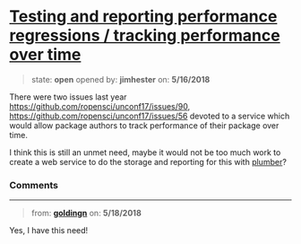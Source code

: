 # [Testing and reporting performance regressions / tracking performance over time](https://github.com/ropensci/unconf18/issues/66)

> state: **open** opened by: **jimhester** on: **5/16/2018**

There were two issues last year https://github.com/ropensci/unconf17/issues/90, https://github.com/ropensci/unconf17/issues/56 devoted to a service which would allow package authors to track performance of their package over time.

I think this is still an unmet need, maybe it would not be too much work to create a web service to do the storage and reporting for this with [plumber](https://www.rplumber.io/)?

### Comments

---
> from: [**goldingn**](https://github.com/ropensci/unconf18/issues/66#issuecomment-390348051) on: **5/18/2018**

Yes, I have this need! 
